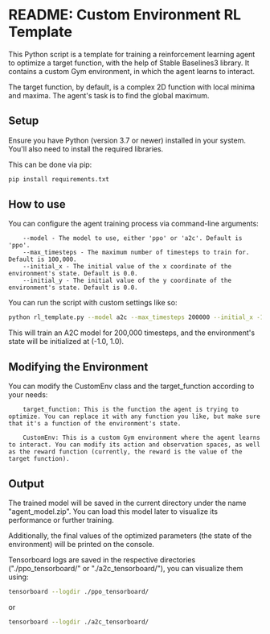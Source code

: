 # README: Custom Environment RL Template

This Python script is a template for training a reinforcement learning agent to optimize a target function, with the help of Stable Baselines3 library. It contains a custom Gym environment, in which the agent learns to interact.

The target function, by default, is a complex 2D function with local minima and maxima. The agent's task is to find the global maximum.

## Setup

Ensure you have Python (version 3.7 or newer) installed in your system. You'll also need to install the required libraries.

This can be done via pip:

```bash
pip install requirements.txt
```

## How to use

You can configure the agent training process via command-line arguments:

```
    --model - The model to use, either 'ppo' or 'a2c'. Default is 'ppo'.
    --max_timesteps - The maximum number of timesteps to train for. Default is 100,000.
    --initial_x - The initial value of the x coordinate of the environment's state. Default is 0.0.
    --initial_y - The initial value of the y coordinate of the environment's state. Default is 0.0.
```

You can run the script with custom settings like so:

```bash
python rl_template.py --model a2c --max_timesteps 200000 --initial_x -1.0 --initial_y 1.0
```

This will train an A2C model for 200,000 timesteps, and the environment's state will be initialized at (-1.0, 1.0).

## Modifying the Environment

You can modify the CustomEnv class and the target_function according to your needs:

```
    target_function: This is the function the agent is trying to optimize. You can replace it with any function you like, but make sure that it's a function of the environment's state.

    CustomEnv: This is a custom Gym environment where the agent learns to interact. You can modify its action and observation spaces, as well as the reward function (currently, the reward is the value of the target function).
```

## Output

The trained model will be saved in the current directory under the name "agent_model.zip". You can load this model later to visualize its performance or further training.

Additionally, the final values of the optimized parameters (the state of the environment) will be printed on the console.

Tensorboard logs are saved in the respective directories ("./ppo_tensorboard/" or "./a2c_tensorboard/"), you can visualize them using:

```bash
tensorboard --logdir ./ppo_tensorboard/
```

or

```bash
tensorboard --logdir ./a2c_tensorboard/
```
